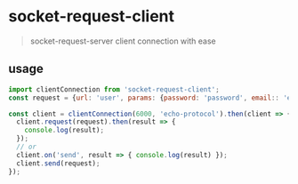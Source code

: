 # socket-request-client
> socket-request-server client connection with ease
 
## usage
```js
import clientConnection from 'socket-request-client';
const request = {url: 'user', params: {password: 'password', email:: 'email'}};

const client = clientConnection(6000, 'echo-protocol').then(client => {
  client.request(request).then(result => {
    console.log(result);
  });
  // or
  client.on('send', result => { console.log(result) });
  client.send(request);
});
```
